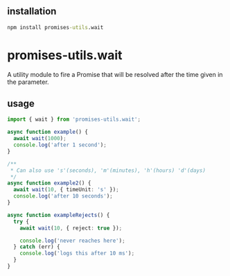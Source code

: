 ## installation

```cmd
npm install promises-utils.wait
```

# promises-utils.wait
A utility module to fire a Promise that will be resolved after the time given in the parameter.

## usage

```typescript
import { wait } from 'promises-utils.wait';

async function example() {
  await wait(1000);
  console.log('after 1 second');
}

/**
 * Can also use 's'(seconds), 'm'(minutes), 'h'(hours) 'd'(days)
 */
async function example2() {
  await wait(10, { timeUnit: 's' });
  console.log('after 10 seconds');
}

async function exampleRejects() {
  try {
    await wait(10, { reject: true });

    console.log('never reaches here');
  } catch (err) {
    console.log('logs this after 10 ms');
  }
}
```
